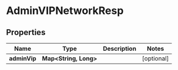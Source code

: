 # AdminVIPNetworkResp

## Properties
Name | Type | Description | Notes
------------ | ------------- | ------------- | -------------
**adminVip** | **Map&lt;String, Long&gt;** |  |  [optional]
